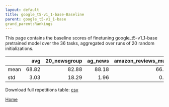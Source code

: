 ```yaml
---
layout: default
title: google_t5-v1_1-base-Baseline
parent: google_t5-v1_1-base
grand_parent:Rankings
---
```

This page contains the baseline scores of finetuning google_t5-v1_1-base pretrained model over the 36 tasks,
aggregated over runs of 20 random initializations.
<br>

|      |   avg |   20_newsgroup |   ag_news |   amazon_reviews_multi |   anli |   boolq |    cb |   cola |   copa |   dbpedia |   esnli |   financial_phrasebank |   imdb |   isear |   mnli |   mrpc |   multirc |   poem_sentiment |   qnli |   qqp |   rotten_tomatoes |   rte |   sst2 |   sst_5bins |   stsb |   trec_coarse |   trec_fine |   tweet_ev_emoji |   tweet_ev_emotion |   tweet_ev_hate |   tweet_ev_irony |   tweet_ev_offensive |   tweet_ev_sentiment |   wic |   wnli |   wsc |   yahoo_answers |
|:-----|------:|---------------:|----------:|-----------------------:|-------:|--------:|------:|-------:|-------:|----------:|--------:|-----------------------:|-------:|--------:|-------:|-------:|----------:|-----------------:|-------:|------:|------------------:|------:|-------:|------------:|-------:|--------------:|------------:|-----------------:|-------------------:|----------------:|-----------------:|---------------------:|---------------------:|------:|-------:|------:|----------------:|
| mean | 68.82 |          82.88 |     88.18 |                  66.91 |  38.06 |   65.57 | 55.45 |  70.18 |  40.50 |     70.77 |   85.58 |                  66.74 |  92.99 |   71.06 |  75.51 |  72.83 |     56.14 |            68.08 |  89.37 | 83.60 |             86.05 | 60.58 |  93.72 |       51.84 |  68.79 |         93.25 |       82.07 |            33.46 |              75.61 |           51.52 |            67.62 |                82.61 |                69.88 | 55.84 |  46.90 | 48.32 |           69.26 |
| std  |  3.03 |          18.29 |      1.96 |                   0.31 |   8.24 |   12.47 | 30.90 |   3.20 |  18.54 |     15.35 |   15.33 |                  28.95 |   0.90 |    6.36 |  19.60 |  18.57 |      2.18 |            23.38 |  10.08 |  8.94 |              9.78 |  8.16 |   1.48 |        9.51 |  30.15 |         19.01 |       23.22 |            13.37 |              15.15 |            2.78 |            11.19 |                 3.37 |                 4.69 | 13.97 |  13.86 | 17.86 |           15.83 |

Download full repetitions table: [csv](./results/models_results_google/t5_v1_1_base_pretrain.csv)

[Home](Home)